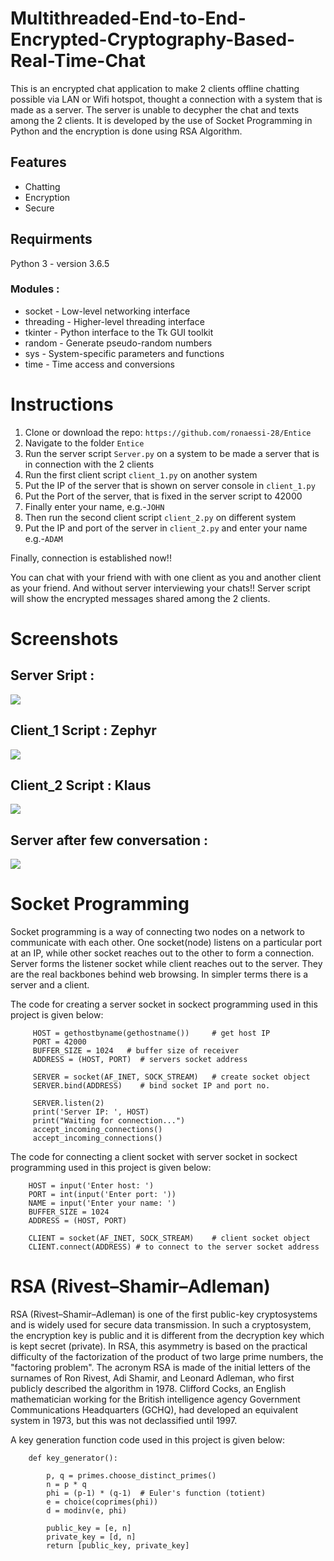 # Multithreaded-End-to-End-Encrypted-Cryptography-Based-Real-Time-Chat
This is an encrypted chat application to make 2 clients offline chatting possible via LAN or Wifi hotspot, thought a connection with a system that is made as a server.
The server is unable to decypher the chat and  texts among the 2 clients. It is developed by the use  of Socket Programming in Python and the  encryption is done using RSA Algorithm.

## Features

* Chatting
* Encryption
* Secure

## Requirments

Python 3 - version 3.6.5

### Modules :

   * socket - Low-level networking interface
   * threading - Higher-level threading interface
   * tkinter - Python interface to the Tk GUI toolkit
   * random - Generate pseudo-random numbers
   * sys - System-specific parameters and functions
   * time - Time access and conversions

# Instructions

1. Clone or download the repo: `https://github.com/ronaessi-28/Entice`
2. Navigate to the folder `Entice`
3. Run the server script `Server.py` on a system to be made a server that is in connection with the 2 clients
4. Run the first client script `client_1.py` on another system
5. Put the IP of the server that is shown on server console in `client_1.py`
6. Put the Port of the server, that is fixed in the server script to 42000
7. Finally enter your name, e.g.-`JOHN`
8. Then run the second client script `client_2.py` on different system
5. Put the IP and port of the server in `client_2.py` and enter your name e.g.-`ADAM`

Finally, connection is established now!!

You can chat with your friend with with one client as you and another client as your friend.
And without server interviewing your chats!!
Server script will show the encrypted messages shared among the 2 clients.

# Screenshots

## Server Sript :
![](https://github.com/ronaessi-28/Multithreaded-End-to-End-Encrypted-Cryptography-Based-Real-Time-Chat/screenshots/img1.png)
## Client_1 Script : Zephyr
![](https://github.com/ronaessi-28/Multithreaded-End-to-End-Encrypted-Cryptography-Based-Real-Time-Chat/screenshots/img2.png)
## Client_2 Script : Klaus
![](https://github.com/ronaessi-28/Multithreaded-End-to-End-Encrypted-Cryptography-Based-Real-Time-Chat/screenshots/img3.png)
## Server after few conversation :
![](https://github.com/ronaessi-28/Multithreaded-End-to-End-Encrypted-Cryptography-Based-Real-Time-Chat/screenshots/img4.png)

# Socket Programming

Socket programming is a way of connecting two nodes on a network to communicate with each other. One socket(node) listens on a particular port at an IP, while other socket reaches out to the other to form a connection. Server forms the listener socket while client reaches out to the server.
They are the real backbones behind web browsing. In simpler terms there is a server and a client. 

The code for creating a server socket in sockect programming used in this project is given below:

```python3
     HOST = gethostbyname(gethostname())     # get host IP
     PORT = 42000
     BUFFER_SIZE = 1024   # buffer size of receiver
     ADDRESS = (HOST, PORT)  # servers socket address

     SERVER = socket(AF_INET, SOCK_STREAM)   # create socket object
     SERVER.bind(ADDRESS)    # bind socket IP and port no.

     SERVER.listen(2)
     print('Server IP: ', HOST)
     print("Waiting for connection...")
     accept_incoming_connections()
     accept_incoming_connections()
```

The code for connecting a client socket with server socket in sockect programming used in this project is given below:

```python3
    HOST = input('Enter host: ')
    PORT = int(input('Enter port: '))
    NAME = input('Enter your name: ')
    BUFFER_SIZE = 1024
    ADDRESS = (HOST, PORT)

    CLIENT = socket(AF_INET, SOCK_STREAM)    # client socket object
    CLIENT.connect(ADDRESS) # to connect to the server socket address
```

# RSA (Rivest–Shamir–Adleman)

RSA (Rivest–Shamir–Adleman) is one of the first public-key cryptosystems and is widely used for secure data transmission. In such a cryptosystem, the encryption key is public and it is different from the decryption key which is kept secret (private). In RSA, this asymmetry is based on the practical difficulty of the factorization of the product of two large prime numbers, the "factoring problem". The acronym RSA is made of the initial letters of the surnames of Ron Rivest, Adi Shamir, and Leonard Adleman, who first publicly described the algorithm in 1978. Clifford Cocks, an English mathematician working for the British intelligence agency Government Communications Headquarters (GCHQ), had developed an equivalent system in 1973, but this was not declassified until 1997.

A key generation function code used in this project is given below:

```python3
    def key_generator():
    
        p, q = primes.choose_distinct_primes()
        n = p * q
        phi = (p-1) * (q-1)  # Euler's function (totient)
        e = choice(coprimes(phi))
        d = modinv(e, phi)
        
        public_key = [e, n]
        private_key = [d, n]
        return [public_key, private_key]
```





